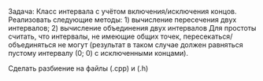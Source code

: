 Задача: Класс интервала с учётом включения/исключения концов.
	Реализовать следующие методы:
		1) вычисление пересечения двух интервалов;
		2) вычисление объединения двух интервалов
    Для простоты считать, что интервалы, не имеющие общих точек, пересекаться/объединяться не могут
    (результат в таком случае должен равняться пустому интервалу (0; 0) с исключенными концами).

Сделать разбиение на файлы (.cpp) и (.h)